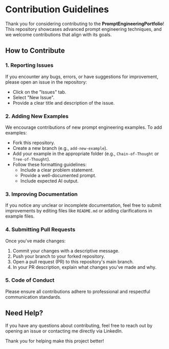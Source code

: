 # Contribution Guidelines

Thank you for considering contributing to the **PromptEngineeringPortfolio**! This repository showcases advanced prompt engineering techniques, and we welcome contributions that align with its goals.

## How to Contribute

### 1. Reporting Issues
If you encounter any bugs, errors, or have suggestions for improvement, please open an issue in the repository:
- Click on the "Issues" tab.
- Select "New Issue".
- Provide a clear title and description of the issue.

### 2. Adding New Examples
We encourage contributions of new prompt engineering examples. To add examples:
- Fork this repository.
- Create a new branch (e.g., `add-new-example`).
- Add your example in the appropriate folder (e.g., `Chain-of-Thought` or `Tree-of-Thought`).
- Follow these formatting guidelines:
  - Include a clear problem statement.
  - Provide a well-documented prompt.
  - Include expected AI output.

### 3. Improving Documentation
If you notice any unclear or incomplete documentation, feel free to submit improvements by editing files like `README.md` or adding clarifications in example files.

### 4. Submitting Pull Requests
Once you've made changes:
1. Commit your changes with a descriptive message.
2. Push your branch to your forked repository.
3. Open a pull request (PR) to this repository's main branch.
4. In your PR description, explain what changes you've made and why.

### 5. Code of Conduct
Please ensure all contributions adhere to professional and respectful communication standards.

## Need Help?
If you have any questions about contributing, feel free to reach out by opening an issue or contacting me directly via LinkedIn.

Thank you for helping make this project better!
